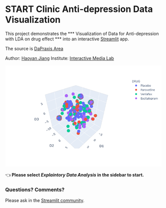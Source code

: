 # START Clinic Anti-depression Data Visualization

This project demonstrates the *** Visualization of Data for Anti-depression with LDA on drug effect *** into an interactive [Streamlit](https://streamlit.io) app.

The source is [DaPraxis Area](https://github.com/DaPraxis/IMLdepressionData)

Author: [Haoyan Jiang](https://github.com/DaPraxis)
Institute: [Interactive Media Lab](https://imedia.mie.utoronto.ca/)


![alt text][logo]

[logo]: https://github.com/DaPraxis/IMLdepressionData/raw/master/front.png "Data Visualization"

👈 **Please select _Explaintory Data Analysis_ in the sidebar to start.**

### Questions? Comments?

Please ask in the [Streamlit community](https://discuss.streamlit.io).
